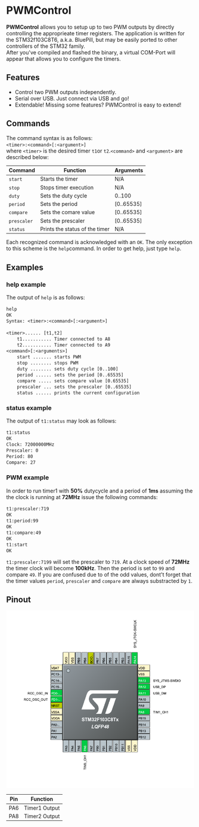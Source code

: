# PWMControl
**PWMControl** allows you to setup up to two PWM outputs by directly controlling the approprieate timer registers. The application is written for the STM32f103C8T6, a.k.a. BluePill, but may be easily ported to other controllers of the STM32 family.  
After you've compiled and flashed the binary, a virtual COM-Port will appear that allows you to configure the timers.  
## Features

* Control two PWM outputs independently.
* Serial over USB. Just connect via USB and go!
* Extendable! Missing some features? PWMControl is easy to extend!
## Commands        
The command syntax is as follows:  
`<timer>:<command>[:<argument>]`  
where `<timer>` is the desired timer `t1`or `t2`.`<command>` and `<argument>` are described below:

|Command      | Function         | Arguments |
|---|---|---|
|`start`|Starts the timer|N/A
|`stop`|Stops timer execution|N/A
|`duty`|Sets the duty cycle|0..100|
|`period`|Sets the period|[0..65535]
|`compare`|Sets the comare value|[0..65535]
|`prescaler`|Sets the prescaler|[0..65535]
|`status`|Prints the status of the timer|N/A

Each recognized command is acknowledged with an `OK`. The only exception to this scheme is the `help`command. In order to get help, just type `help`.

## Examples
### help example
The output of `help` is as follows:  
```
help
OK
Syntax: <timer>:<command>[:<argument>]

<timer>...... [t1,t2]
    t1........... Timer connected to A8
    t2........... Timer connected to A9
<command>[:<arguments>]
    start ....... starts PWM
    stop ........ stops PWM
    duty ........ sets duty cycle [0..100]
    period ...... sets the period [0..65535]
    compare ..... sets compare value [0.65535]
    prescaler ... sets the prescaler [0..65535]
    status ...... prints the current configuration
```
### status example
The output of `t1:status` may look as follows:
```
t1:status
OK
Clock: 72000000MHz
Prescaler: 0
Period: 80
Compare: 27
```

### PWM example  
In order to run timer1 with **50%** dutycycle and a period of **1ms** assuming the the clock is running at **72MHz** issue the following commands:  
```
t1:prescaler:719
OK
t1:period:99
OK
t1:compare:49
OK
t1:start
OK
```
`t1:prescaler:7199` will set the prescaler to `719`. At a clock speed of **72MHz** the timer clock will become **100kHz**. Then the period is set to `99` and compare `49`. If you are confused due to of the odd values, dont't forget that the timer values `period`, `prescaler` and `compare` are always substracted by `1`.

## Pinout
![Pinout](pinout.png)

|Pin      | Function         |
|---|---|
|PA6|Timer1 Output|
|PA8|Timer2 Output|
